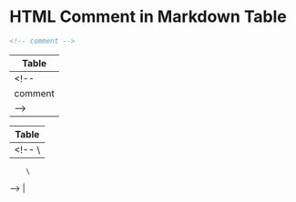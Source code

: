 # HTML Comment in Markdown Table

```xml
<!-- comment -->
```

| Table |
|-------|
| <!--  |
|comment|
| -->   |

| Table |
|-------|
| <!--  \
        \
  -->   |
